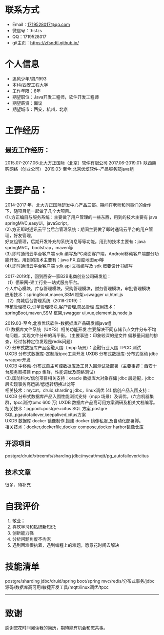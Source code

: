 
# 联系方式

- Email：1719528017@qq.com
- 微信号：thsfzs
- QQ：1719528017
- git主页：https://zfsndtl.github.io/

# 个人信息

 - 追风少年/男/1993 
 - 本科/西安工程大学
 - 工作年限：6年
 - 期望职位：Java开发工程师，软件开发工程师
 - 期望薪资：面议
 - 期望城市：西安，杭州，北京


# 工作经历

## 最近工作经历：
2015.07-2017.06:北大方正国际（北京）软件有限公司
2017.06-2019.01: 陕西鹰购网络（创业公司）
2019.03-至今:北京优炫软件-产品服务部java组


# 主要产品：
2014-2017 年，北大方正国际研发中心产品三部。期间在老师和同事们的合作下，随项目组一起做了几个大项目。  
(1).方正编目与服务系统：主要做了用户管理的一些东西，用到的技术主要有 java springMVC,easyUi，javaScript。  
(2).方正即时通讯云平台后台管理系统：期间主要做了即时通讯云平台的用户管理，好友管理，  
好友组管理，后期开发补充的系统消息等等功能。用到的技术主要有：java springMVC，bootstrap，maven等  
(3).即时通讯云平台客户端 sdk 编写及PC桌面客户端，Android移动客户端部分功能开发。用到的技术主要有：java FX,百度地图api等  
(4).即时通讯云平台客户端 sdk api 文档编写及 sdk 概要设计书编写  

2017-2019年，回到西安一家B2B电商创业公司研发组：  
（1）佰采网-建工行业一站式服务平台。  
个人中心模块，库存管理模块，采购管理模块，财务管理模块，审批管理模块  
应用技术：springBoot,maven,SSM 框架+swagger ui,html,js   
（2）商城后台管理系统（2018-2019）：   
审核管理模块,订单管理模块,客户管理,商品管理 
应用技术：springBoot,maven,SSM 框架,swagger ui,vue,element.js,node.js  

2019.03-至今,北京优炫软件-数据据库产品研发部java组  
(1) 数据库文件系统（UXFS）相关功能开发:主要解决不同存储节点文件分布不均匀问题，实现文件分布的再平衡。（主要事迹：印象较深的是文件 
偏移量问题的排查，经过各种定位发现是redis问题）  
(2) 分布式数据库产品金融入围（mpp 场景）：金融行业入围 TPCC 测试   
   UXDB 分布式数据库-定制版tpcc工具开发 
   UXDB 分布式数据库-分布式驱动 jdbc wrapper开发  
   UXDB 中移动-分布式自主可控数据库及工具入围测试及部署（主要事迹：西安十台服务器搭建 mpp 集群，性能调优及网络测试）  
(3).国防科大/信创项目相关支持：oracle 数据库大对象存储 jdbc 层适配，jdbc 层实现事务高运转/低运转切换过滤等  
相关技术：mycat，druid,sharding jdbc，linux调优
(4).信创产品入围支持：
   UXDB 分布式数据库产品入围性能测试支持（mpp 场景）及调优。(六台机器集群，tpcc测试tpmc 600 万)
   UXDB 数据库产品高可用方案调研及相关文档编写。  
 相关技术：pgpool+postgre+citus SQL 方案,postgre SQL,pgautofailover,keepalived,citus方案  
   UXDB 数据库 docker 镜像制作,搭建 docker 镜像私服,及自动化部署脚。  
 相关技术：docker,dockerfile,docker compose,docker harbor镜像仓库

  

## 开源项目

  postgre/druid/xtreemfs/sharding jdbc/mycat/mqtt/pg_autofailover/citus

## 技术文章

很多，待补充

# 自我评价
1. 敬业；
2. 喜欢学习和钻研新知识; 
3. 创新能力强 
4. 分析问题角度不拘泥 
5. 遇到困难很执着，遇到编程上的难题，愿意花时间去解决
    
# 技能清单
postgre/sharding jdbc/druid/spring boot/spring mvc/redis/分布式事务/jdbc 源码/数据库高可用/敏捷开发工具/mqtt/linux调优/tpcc
      
---      
# 致谢
感谢您花时间阅读我的简历，期待能有机会和您共事。
      
